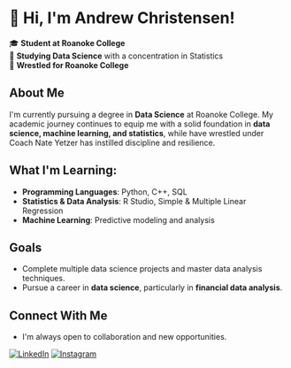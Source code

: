 # 👋 Hi, I'm Andrew Christensen!

🎓 **Student at Roanoke College**  
🧠 **Studying Data Science** with a concentration in Statistics  
🤼 **Wrestled for Roanoke College**

## About Me
I'm currently pursuing a degree in **Data Science** at Roanoke College. My academic journey continues to equip me with a solid foundation in **data science, machine learning, and statistics**, while have wrestled under Coach Nate Yetzer has instilled discipline and resilience.

## What I'm Learning:
- **Programming Languages**: Python, C++, SQL  
- **Statistics & Data Analysis**: R Studio, Simple & Multiple Linear Regression  
- **Machine Learning**: Predictive modeling and analysis  

## Goals
- Complete multiple data science projects and master data analysis techniques.
- Pursue a career in **data science**, particularly in **financial data analysis**.

## Connect With Me
- I'm always open to collaboration and new opportunities. 

[![LinkedIn](https://img.shields.io/badge/LinkedIn-blue?style=flat-square&logo=linkedin)](https://www.linkedin.com/in/andrew-christensen-603996317/) 
[![Instagram](https://img.shields.io/badge/Instagram-E4405F?style=flat-square&logo=instagram&logoColor=white)](https://www.instagram.com/christenseaj1/)
